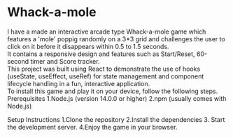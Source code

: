 # Whack-a-mole

I have a made an interactive arcade type Whack-a-mole game which features a 'mole' poppig randomly on a 3*3 grid and challenges the user to click on it before it disappears within 0.5 to 1.5 seconds.
<br>
It contains a responsive design and features such as Start/Reset, 60-second timer and Score tracker.
<br>
This project was built using React to demonstrate the use of hooks (useState, useEffect, useRef) for state management and component lifecycle handling in a fun, interactive application.
<br>
To install this game and play it on your device, follow the following steps.
<br>
Prerequisites
1.Node.js (version 14.0.0 or higher)
2.npm (usually comes with Node.js)

Setup Instructions
1.Clone the repository
2.Install the dependencies
3. Start the development server.
4.Enjoy the game in your browser.
    